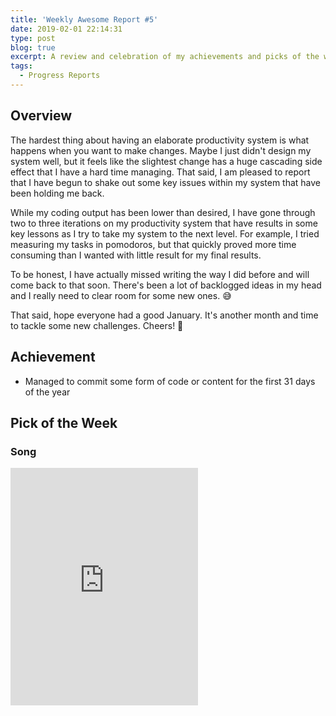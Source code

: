 ```yaml
---
title: 'Weekly Awesome Report #5'
date: 2019-02-01 22:14:31
type: post
blog: true
excerpt: A review and celebration of my achievements and picks of the week for the week leading up to February 1st, 2019.
tags:
  - Progress Reports
---
```


## Overview

The hardest thing about having an elaborate productivity system is what happens when you want to make changes. Maybe I just didn't design my system well, but it feels like the slightest change has a huge cascading side effect that I have a hard time managing. That said, I am pleased to report that I have begun to shake out some key issues within my system that have been holding me back.

While my coding output has been lower than desired, I have gone through two to three iterations on my productivity system that have results in some key lessons as I try to take my system to the next level. For example, I tried measuring my tasks in pomodoros, but that quickly proved more time consuming than I wanted with little result for my final results.

To be honest, I have actually missed writing the way I did before and will come back to that soon. There's been a lot of backlogged ideas in my head and I really need to clear room for some new ones. 😅

That said, hope everyone had a good January. It's another month and time to tackle some new challenges. Cheers! 🥂

## Achievement

- Managed to commit some form of code or content for the first 31 days of the year

## Pick of the Week

### Song

<iframe src="https://open.spotify.com/embed/track/3SEupjP7CBdIoNPrFrMozG" width="300" height="380" frameborder="0" allowtransparency="true" allow="encrypted-media"></iframe>
